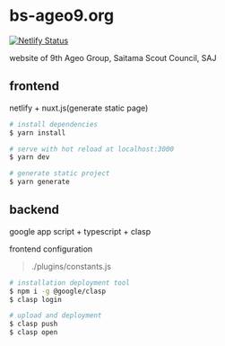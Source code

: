 # bs-ageo9.org 
[![Netlify Status](https://api.netlify.com/api/v1/badges/4090ca41-82c6-4dd4-87ca-84dacadcda77/deploy-status)](https://app.netlify.com/sites/prod-bsageo09/deploys)

website of 9th Ageo Group, Saitama Scout Council, SAJ

## frontend
netlify + nuxt.js(generate static page)

``` bash
# install dependencies
$ yarn install

# serve with hot reload at localhost:3000
$ yarn dev

# generate static project
$ yarn generate
```

## backend
google app script + typescript + clasp

frontend configuration
> ./plugins/constants.js

```bash
# installation deployment tool
$ npm i -g @google/clasp
$ clasp login

# upload and deployment
$ clasp push
$ clasp open
```
